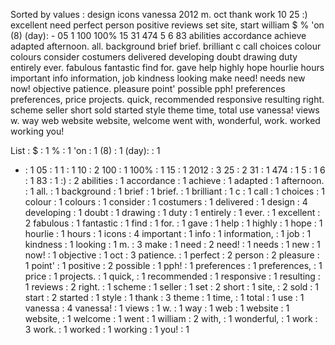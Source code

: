 Sorted by values :
design icons vanessa 2012 m. oct thank work 10 25 :) excellent need perfect person positive reviews set site, start william $ % 'on (8) (day): - 05 1 100 100% 15 31 474 5 6 83 abilities accordance achieve adapted afternoon. all. background brief brief. brilliant c call choices colour colours consider costumers delivered developing doubt drawing duty entirely ever. fabulous fantastic find for. gave help highly hope hourlie hours important info information, job kindness looking make need! needs new now! objective patience. pleasure point' possible pph! preferences preferences, price projects. quick, recommended responsive resulting right. scheme seller short sold started style theme time, total use vanessa! views w. way web website website, welcome went with, wonderful, work. worked working you! 

List :
$ : 1
% : 1
'on : 1
(8) : 1
(day): : 1
- : 1
05 : 1
1 : 1
10 : 2
100 : 1
100% : 1
15 : 1
2012 : 3
25 : 2
31 : 1
474 : 1
5 : 1
6 : 1
83 : 1
:) : 2
abilities : 1
accordance : 1
achieve : 1
adapted : 1
afternoon. : 1
all. : 1
background : 1
brief : 1
brief. : 1
brilliant : 1
c : 1
call : 1
choices : 1
colour : 1
colours : 1
consider : 1
costumers : 1
delivered : 1
design : 4
developing : 1
doubt : 1
drawing : 1
duty : 1
entirely : 1
ever. : 1
excellent : 2
fabulous : 1
fantastic : 1
find : 1
for. : 1
gave : 1
help : 1
highly : 1
hope : 1
hourlie : 1
hours : 1
icons : 4
important : 1
info : 1
information, : 1
job : 1
kindness : 1
looking : 1
m. : 3
make : 1
need : 2
need! : 1
needs : 1
new : 1
now! : 1
objective : 1
oct : 3
patience. : 1
perfect : 2
person : 2
pleasure : 1
point' : 1
positive : 2
possible : 1
pph! : 1
preferences : 1
preferences, : 1
price : 1
projects. : 1
quick, : 1
recommended : 1
responsive : 1
resulting : 1
reviews : 2
right. : 1
scheme : 1
seller : 1
set : 2
short : 1
site, : 2
sold : 1
start : 2
started : 1
style : 1
thank : 3
theme : 1
time, : 1
total : 1
use : 1
vanessa : 4
vanessa! : 1
views : 1
w. : 1
way : 1
web : 1
website : 1
website, : 1
welcome : 1
went : 1
william : 2
with, : 1
wonderful, : 1
work : 3
work. : 1
worked : 1
working : 1
you! : 1
